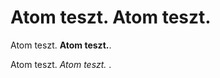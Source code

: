 <!DOCTYPE html>
<html lang="en">

<head>
    <meta charset="UTF-8">
    <meta http-equiv="X-UA-Compatible" content="IE=edge">
    <meta name="viewport" content="width=device-width, initial-scale=1.0">
    <title>Atom teszt</title>
</head>

<body>
    <h1>
        Atom teszt. Atom teszt.
    </h1>
    <p>
        Atom teszt. <strong>Atom teszt.</strong>.
    </p>
    <p>
        Atom teszt. <i>Atom teszt.</i> .
    </p>
</body>

</html>
